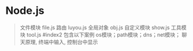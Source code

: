 # Node.js
>文件模块 file.js
路由 luyou.js
全局对象  obj.js
自定义模块 show.js
工具模块  tool.js
#index2 包含以下案例
os模块；path模块；dns；net模块；
>聊天原理, 终端中输入, 控制台中显示

